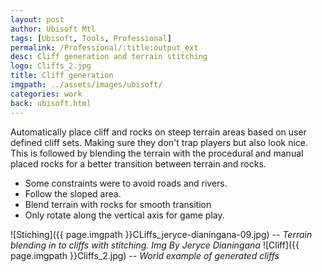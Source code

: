 ```yaml
---
layout: post
author: Ubisoft Mtl
tags: [Ubisoft, Tools, Professional]
permalink: /Professional/:title:output_ext
desc: Cliff generation and terrain stitching
logo: Cliffs_2.jpg
title: Cliff generation
imgpath: ../assets/images/ubisoft/
categories: work
back: ubisoft.html
---
```


Automatically place cliff and rocks on steep terrain areas based on user defined cliff sets. Making sure they don't trap players but also look nice. This is followed by blending the terrain with the procedural and manual placed rocks for a better transition between terrain and rocks.

- Some constraints were to avoid roads and rivers.
- Follow the sloped area. 
- Blend terrain with rocks for smooth transition
- Only rotate along the vertical axis for game play.

![Stiching]({{ page.imgpath }}CLiffs_jeryce-dianingana-09.jpg)
-- *Terrain blending in to cliffs with stitching. Img By Jeryce Dianingana*
![Cliff]({{ page.imgpath }}Cliffs_2.jpg)
-- *World example of generated cliffs*